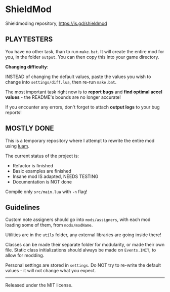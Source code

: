# ShieldMod
Shieldmoding repository, https://is.gd/shieldmod

## PLAYTESTERS

You have no other task, than to run `make.bat`. It will create the entire mod for you, in the folder `output`. You can then copy this into your game directory.

**Changing difficulty**:

INSTEAD of changing the default values, paste the values you wish to change into `settings/diff.lua`, then re-run `make.bat`.

The most important task right now is to __report bugs__ and __find optimal accel values__ - the README's bounds are no longer accurate!

If you encounter any errors, don't forget to attach **output logs** to your bug reports!

## MOSTLY DONE

This is a temporary repository where I attempt to rewrite the entire mod using [luam](https://github.com/Discookie/luam).

The current status of the project is: 
* Refactor is finished
* Basic examples are finished
* Insane mod IS adapted, NEEDS TESTING
* Documentation is NOT done

Compile only `src/main.lua` with `-n` flag!

## Guidelines

Custom note assigners should go into `mods/assigners`, with each mod loading some of them, from `mods/modName`.

Utilities are in the `utils` folder, any external libraries are going inside there!

Classes can be made their separate folder for modularity, or made their own file. Static class initializations should always be made on `Events.INIT`, to allow for modding.

Personal settings are stored in `settings`. Do NOT try to re-write the default values - it will not change what you expect.

---

Released under the MIT license.